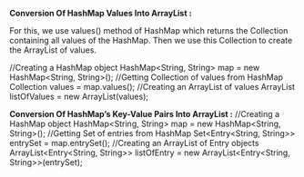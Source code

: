 **Conversion Of HashMap Values Into ArrayList :**

For this, we use values() method of HashMap which returns the Collection 
containing all values of the HashMap. Then we use this Collection to create the
ArrayList of values.

//Creating a HashMap object
HashMap<String, String> map = new HashMap<String, String>();
//Getting Collection of values from HashMap
Collection<String> values = map.values();
//Creating an ArrayList of values
ArrayList<String> listOfValues = new ArrayList<String>(values);


**Conversion Of HashMap’s Key-Value Pairs Into ArrayList :**
//Creating a HashMap object
HashMap<String, String> map = new HashMap<String, String>();
//Getting Set of entries from HashMap
Set<Entry<String, String>> entrySet = map.entrySet();
//Creating an ArrayList of Entry objects
ArrayList<Entry<String, String>> listOfEntry = new ArrayList<Entry<String, String>>(entrySet);

